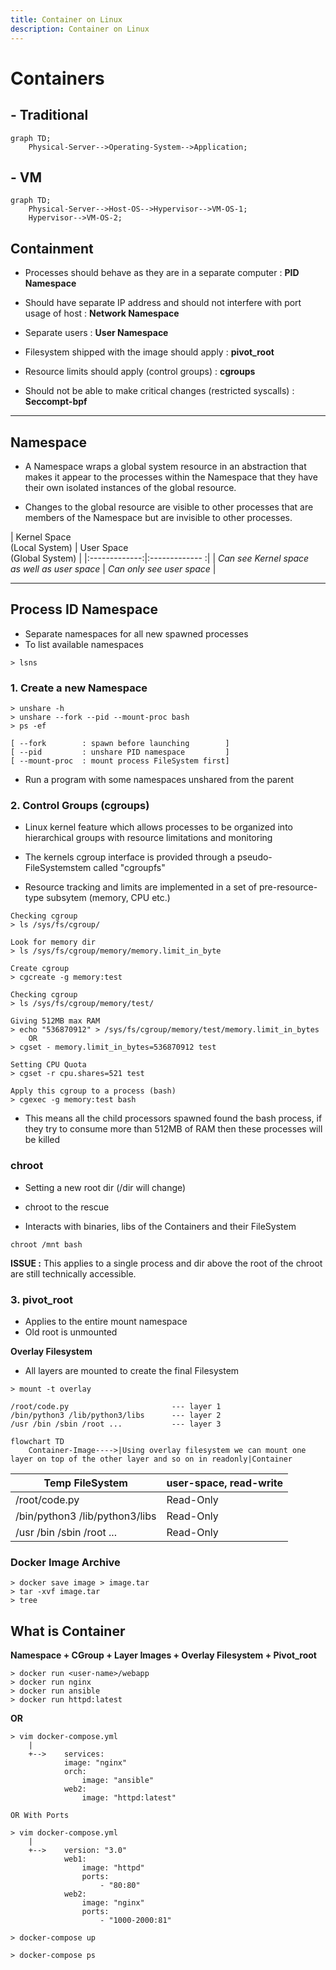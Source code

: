 ```yaml
---
title: Container on Linux
description: Container on Linux
---
```


# Containers

## - Traditional

```mermaid
graph TD;
    Physical-Server-->Operating-System-->Application;
```


## - VM

```mermaid
graph TD;
    Physical-Server-->Host-OS-->Hypervisor-->VM-OS-1;
    Hypervisor-->VM-OS-2;
```


## Containment

- Processes should behave as they are in a separate computer : **PID Namespace**

- Should have separate IP address and should not interfere with port usage of host : **Network Namespace**

- Separate users : **User Namespace**

- Filesystem shipped with the image should apply : **pivot_root**

- Resource limits should apply (control groups) : **cgroups**

- Should not be able to make critical changes (restricted syscalls) : **Seccompt-bpf**

_____________________________________________________________________________________________________________________________

## Namespace

- A Namespace wraps a global system resource in an abstraction that makes it appear to the processes within the Namespace that they have their own isolated instances of the global resource.

- Changes to the global resource are visible to other processes that are members of the Namespace but are invisible to other processes.


| Kernel Space </br> (Local System)  | User Space </br> (Global System) |
|:-------------:|:------------- :|
| *Can see Kernel space </br> as well as user space*  | *Can only see user space*  |

_____________________________________________________________________________________________________________________________

## Process ID Namespace

- Separate namespaces for all new spawned processes
- To list available namespaces

```
> lsns
```

### 1. Create a new Namespace

```
> unshare -h
> unshare --fork --pid --mount-proc bash
> ps -ef

[ --fork 		: spawn before launching 		]
[ --pid			: unshare PID namespace 		]
[ --mount-proc	: mount process FileSystem first]
```

- Run a program with some namespaces unshared from the parent

### 2. Control Groups (cgroups)

- Linux kernel feature which allows processes to be organized into hierarchical groups with resource limitations and monitoring

- The kernels cgroup interface is provided through a pseudo-FileSystemstem called "cgroupfs"

- Resource tracking and limits are implemented in a set of pre-resource-type subsytem (memory, CPU etc.)

```
Checking cgroup
> ls /sys/fs/cgroup/

Look for memory dir
> ls /sys/fs/cgroup/memory/memory.limit_in_byte

Create cgroup
> cgcreate -g memory:test

Checking cgroup
> ls /sys/fs/cgroup/memory/test/  

Giving 512MB max RAM
> echo "536870912" > /sys/fs/cgroup/memory/test/memory.limit_in_bytes
	OR 
> cgset - memory.limit_in_bytes=536870912 test

Setting CPU Quota
> cgset -r cpu.shares=521 test

Apply this cgroup to a process (bash)
> cgexec -g memory:test bash 
```

- This means all the child processors spawned found the bash process, if they try to consume more than 512MB of RAM then these processes will be killed

### chroot

- Setting a new root dir (/dir will change)
+ chroot to the rescue 
- Interacts with binaries, libs of the Containers and their FileSystem 

```
chroot /mnt bash
```

**ISSUE :** This applies to a single process and dir above the root of the chroot are still technically accessible.

### 3. pivot_root

- Applies to the entire mount namespace
- Old root is unmounted

**Overlay Filesystem**

- All layers are mounted to create the final Filesystem

```
> mount -t overlay

/root/code.py 						--- layer 1
/bin/python3 /lib/python3/libs 		--- layer 2
/usr /bin /sbin /root ... 			--- layer 3
```

```mermaid
flowchart TD
    Container-Image---->|Using overlay filesystem we can mount one layer on top of the other layer and so on in readonly|Container
```

| Temp FileSystem  | user-space, read-write |
| ------------- | ------------- |
| /root/code.py  | Read-Only  |
| /bin/python3 /lib/python3/libs  | Read-Only  |
| /usr /bin /sbin /root ... | Read-Only |

### Docker Image Archive

```
> docker save image > image.tar 
> tar -xvf image.tar 
> tree
```

## What is Container

**Namespace + CGroup + Layer Images + Overlay Filesystem + Pivot_root**

```
> docker run <user-name>/webapp
> docker run nginx
> docker run ansible
> docker run httpd:latest
```

**OR** 

```
> vim docker-compose.yml
	|
	+-->	services:
			image: "nginx"
			orch:
				image: "ansible"
			web2:
				image: "httpd:latest"

OR With Ports 

> vim docker-compose.yml
	|
	+-->    version: "3.0"
			web1:
				image: "httpd"
				ports:
					- "80:80"
			web2:
				image: "nginx"
				ports:
					- "1000-2000:81"

> docker-compose up

> docker-compose ps
```

